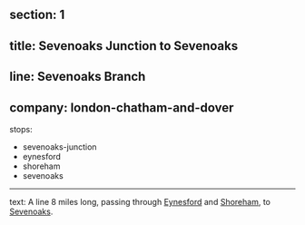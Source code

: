 ﻿section: 1
----
title: Sevenoaks Junction to Sevenoaks
----
line: Sevenoaks Branch
----
company: london-chatham-and-dover
----
stops:
- sevenoaks-junction
- eynesford
- shoreham
- sevenoaks
----
text: A line 8 miles long, passing through [Eynesford](/stations/eynesford) and [Shoreham](/stations/shoreham), to [Sevenoaks](/stations/sevenoaks).

